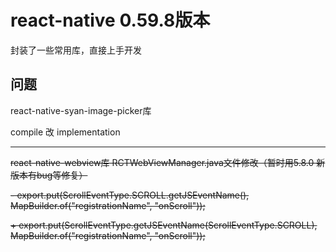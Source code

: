 # react-native 0.59.8版本

封装了一些常用库，直接上手开发


## 问题

react-native-syan-image-picker库

compile 改 implementation

-------------------------------------------------------------------------------------------------------------------

~~react-native-webview库 RCTWebViewManager.java文件修改（暂时用5.8.0 新版本有bug等修复）~~

~~- export.put(ScrollEventType.SCROLL.getJSEventName(), MapBuilder.of("registrationName", "onScroll"));~~

~~+ export.put(ScrollEventType.getJSEventName(ScrollEventType.SCROLL), MapBuilder.of("registrationName", "onScroll"));~~
